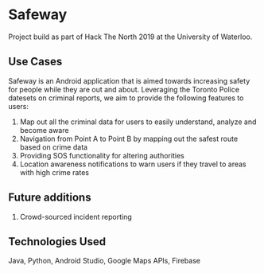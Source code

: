 # Safeway

Project build as part of Hack The North 2019 at the University of Waterloo.

## Use Cases
Safeway is an Android application that is aimed towards increasing safety for people while they are out and about. Leveraging the Toronto Police datesets on criminal reports, we aim to provide the following features to users:

1. Map out all the criminal data for users to easily understand, analyze and become aware
2. Navigation from Point A to Point B by mapping out the safest route based on crime data
3. Providing SOS functionality for altering authorities
4. Location awareness notifications to warn users if they travel to areas with high crime rates

## Future additions
1. Crowd-sourced incident reporting

## Technologies Used
Java, Python, Android Studio, Google Maps APIs, Firebase

